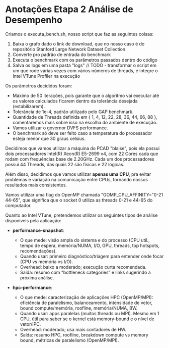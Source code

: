 # Anotações Etapa 2 Análise de Desempenho

Criamos o executa_bench.sh, nosso script que faz as seguintes coisas:
1. Baixa o grafo dado o link de download, que no nosso caso é do repositório Stanford Large Network Dataset Collection.
2. Converte pro padrão de entrada do benchmark
3. Executa o benchmark com os parâmetros passados dentro do código
4. Salva os logs em uma pasta "logs"
// TODO - transformar o script em um que rode várias vezes com vários números de threads, e integre o Intel VTune Profiler na execução

Os parâmetros decididos foram:
- Máximo de 50 iterações, pois garante que o algoritmo vai executar até os valores calculados ficarem dentro da tolerância desejada (estabilizarem).
- Tolerância de 1e-4, padrão utilizado pelo GAP benchmark.
- Quantidade de Threads definida em { 1, 4, 12, 22, 28, 36, 44, 66, 88 }, comentaremos mais sobre isso na escolha do ambiente de execução.
- Vamos utilizar o governor DVFS performance.
- O benchmark só deve ser feito caso a temperatura do processador esteja menor que 30 graus celsius.

Decidimos que vamos utilizar a máquina do PCAD "blaise", pois ela possui dois processadores Intel(R) Xeon(R) E5-2699 v4, com 22 Cores cada que rodam com frequências base de 2.20GHz. Cada um dos processadores possui 44 Threads, das quais 22 são físicas e 22 lógicas.

Além disso, decidimos que vamos utilizar **apenas uma CPU**, pra evitar problemas e variação na comunicação entre CPUs, tornando nossos resultados mais consistentes.

Vamos utilizar uma flag do OpenMP chamada "GOMP_CPU_AFFINITY="0-21 44-65", que significa que o socket 0 utiliza as threads 0-21 e 44-65 do computador.

Quanto ao Intel VTune, pretendemos utilizar os seguintes tipos de análise disponíveis pela aplicação:
- **performance-snapshot**:
    - O que mede: visão ampla do sistema e do processo (CPU util., tempo de espera, memória/NUMA, I/O, GPU, threads, top hotspots, recomendações).
    - Quando usar: primeiro diagnóstico/triagem para entender onde focar (CPU vs memória vs I/O).
    - Overhead: baixo a moderado; execução curta recomendada.
    - Saída: resumo com “bottleneck categories” e links sugerindo a próxima análise.

- **hpc-performance**:
    - O que mede: caracterização de aplicações HPC (OpenMP/MPI): eficiência de paralelismo, balanceamento, intensidade de vetor, bound compute/memória, roofline, memória/NUMA, BW.
    - Quando usar: apps paralelas (muitos threads ou MPI). Mesmo em 1 CPU, útil para saber se o kernel está memory-bound e o nível de vetor/IPC.
    - Overhead: moderado; usa mais contadores de HW.
    - Saída: resumo HPC, roofline, breakdown compute vs memory bound, métricas de paralelismo (OpenMP/MPI).